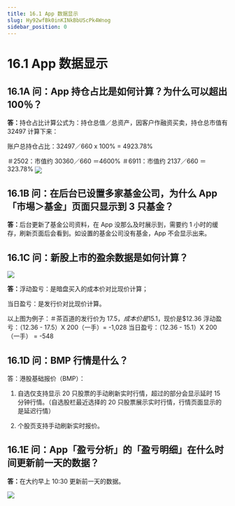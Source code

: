 ```yaml
---
title: 16.1 App 数据显示
slug: Hy92wfBk0inKINkBbUScPk4Wnog
sidebar_position: 0
---
```



# 16.1 App 数据显示

## 16.1A 问：App 持仓占比是如何计算？为什么可以超出 100％？

<b>答：</b>持仓占比计算公式为：持仓总值／总资产，因客户作融资买卖，持仓总市值有 32497 计算下来：

账户总持仓占比：32497／660 x 100% = 4923.78%   

＃2502：市值约 30360／660 ＝4600%
＃6911：市值约 2137／660 ＝ 323.78% 
<img src="/assets/OL9Cb3iZfo6dTjxOe31c95mRnkh.png" src-width="652" src-height="1134" align="center"/>

## 16.1B 问：在后台已设置多家基金公司，为什么 App「市埸＞基金」页面只显示到 3 只基金？

<b>答：</b>后台更新了基金公司资料，在 App 没那么及时展示到，需要约 1 小时的缓存，刷新页面后会看到。如设置的基金公司没有基金，App 不会显示出来。

## 16.1C 问：新股上市的盈余数据是如何计算？

<img src="/assets/MIDlbdCQ4opDqxxAGVNcXxMJnMf.png" src-width="1305" src-height="884" align="center"/>

<b>答：</b>浮动盈亏：是暗盘买入的成本价对比现价计算；

当日盈亏：是发行价对比现价计算。

以上图为例子：＃茶百道的发行价为 $17.5，成本价是$15.1，现价是$12.36
浮动盈亏：（12.36 - 17.5）X 200（一手）= -1,028
当日盈亏：（12.36 - 15.1）X 200（一手） = -548

## 16.1D 问：BMP 行情是什么？

答：港股基础报价（BMP）：

1. 自选仅支持显示 20 只股票的手动刷新实时行情，超过的部分会显示延时 15 分钟行情。（自选股栏最近选择的 20 只股票展示实时行情，行情页面显示的是延迟行情）

2. 个股页支持手动刷新实时报价。

## 16.1E 问：App「盈亏分析」的「盈亏明细」在什么时间更新前一天的数据？

<b>答：</b>在大约早上 10:30 更新前一天的数据。

<img src="/assets/MoejbBHQpo3vZlxkQ89c6P51nZ7.png" src-width="734" src-height="1464" align="center"/>

